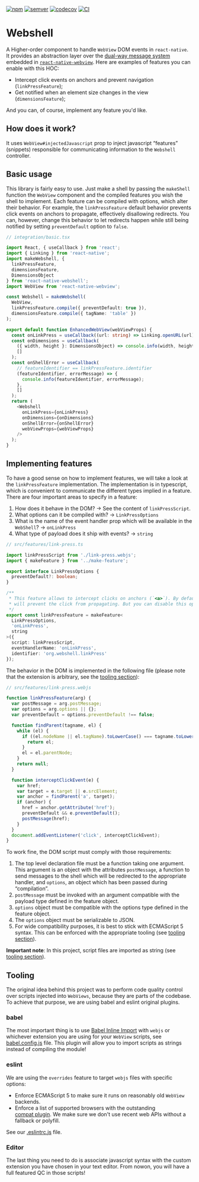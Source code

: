 [![npm](https://img.shields.io/npm/v/react-native-webshell)](https://www.npmjs.com/package/react-native-webshell)
[![semver](https://img.shields.io/badge/semver-2.0.0-e10079.svg)](https://semver.org/spec/v2.0.0.html)
[![codecov](https://img.shields.io/codecov/c/gh/jsamr/react-native-webshell)]((https://codecov.io/gh/jsamr/react-native-webshell))
[![CI](https://github.com/jsamr/react-native-webshell/workflows/CI/badge.svg?branch=master)](https://github.com/jsamr/react-native-webshell/actions?query=branch%3Amaster+workflow%3ACI)

# Webshell

A Higher-order component to handle `WebView` DOM events in `react-native`. It provides an
abstraction layer over the [dual-way message
system](https://github.com/react-native-community/react-native-webview/blob/master/docs/Guide.md#communicating-between-js-and-native)
embedded in
[`react-native-webview`](https://github.com/react-native-community/react-native-webview).
Here are examples of features you can enable with this HOC:

- Intercept click events on anchors and prevent navigation (`linkPressFeature`);
- Get notified when an element size changes in the view (`dimensionsFeature`);

And you can, of course, implement any feature you'd like.

## How does it work?

It uses `WebView#injectedJavascript` prop to inject javascript “features” (snippets) responsible
for communicating information to the `Webshell` controller.

## Basic usage

This library is fairly easy to use. Just make a shell by passing the
`makeShell` function the `WebView` component and the compiled features you wish
the shell to implement. Each feature can be compiled with options, which alter
their behavior. For example, the `linkPressFeature` default behavior prevents
click events on anchors to propagate, effectively disallowing redirects. You
can, however, change this behavior to let redirects happen while still being
notified by setting `preventDefault` option to `false`.

```ts
// integration/basic.tsx

import React, { useCallback } from 'react';
import { Linking } from 'react-native';
import makeWebshell, {
  linkPressFeature,
  dimensionsFeature,
  DimensionsObject
} from 'react-native-webshell';
import WebView from 'react-native-webview';

const Webshell = makeWebshell(
  WebView,
  linkPressFeature.compile({ preventDefault: true }),
  dimensionsFeature.compile({ tagName: 'table' })
);

export default function EnhancedWebView(webViewProps) {
  const onLinkPress = useCallback((url: string) => Linking.openURL(url), []);
  const onDimensions = useCallback(
    ({ width, height }: DimensionsObject) => console.info(width, height),
    []
  );
  const onShellError = useCallback(
    // featureIdentifier == linkPressFeature.identifier
    (featureIdentifier, errorMessage) => {
      console.info(featureIdentifier, errorMessage);
    },
    []
  );
  return (
    <Webshell
      onLinkPress={onLinkPress}
      onDimensions={onDimensions}
      onShellError={onShellError}
      webViewProps={webViewProps}
    />
  );
}

```

## Implementing features

To have a good sense on how to implement features, we will take a look at the
`linkPressFeature` implementation. The implementation is in typescript, which
is convenient to communicate the different types implied in a feature. There
are four important areas to specify in a feature:

1. How does it behave in the DOM? → See the content of `linkPressScript`.
2. What options can it be compiled with? → `LinkPressOptions`
3. What is the name of the event handler prop which will be available in the
   `WebShell`? → `onLinkPress`
4. What type of payload does it ship with events? → `string`

```ts
// src/features/link-press.ts

import linkPressScript from './link-press.webjs';
import { makeFeature } from '../make-feature';

export interface LinkPressOptions {
  preventDefault?: boolean;
}

/**
 * This feature allows to intercept clicks on anchors (`<a>`). By default, it
 * will prevent the click from propagating. But you can disable this option.
 */
export const linkPressFeature = makeFeature<
  LinkPressOptions,
  'onLinkPress',
  string
>({
  script: linkPressScript,
  eventHandlerName: 'onLinkPress',
  identifier: 'org.webshell.linkPress'
});

```

The behavior in the DOM is implemented in the following file (please note that
the extension is arbitrary, see the [tooling section](#tooling)):

```js
// src/features/link-press.webjs

function linkPressFeature(arg) {
  var postMessage = arg.postMessage;
  var options = arg.options || {};
  var preventDefault = options.preventDefault !== false;

  function findParent(tagname, el) {
    while (el) {
      if ((el.nodeName || el.tagName).toLowerCase() === tagname.toLowerCase()) {
        return el;
      }
      el = el.parentNode;
    }
    return null;
  }

  function interceptClickEvent(e) {
    var href;
    var target = e.target || e.srcElement;
    var anchor = findParent('a', target);
    if (anchor) {
      href = anchor.getAttribute('href');
      preventDefault && e.preventDefault();
      postMessage(href);
    }
  }
  document.addEventListener('click', interceptClickEvent);
}

```

To work fine, the DOM script must comply with those requirements:

1. The top level declaration file must be a function taking one argument. This
   argument is an object with the attributes `postMessage`, a function to send
   messages to the shell which will be redirected to the appropriate handler,
   and `options`, an object which has been passed during “compilation”.
2. `postMessage` must be invoked with an argument compatible with the payload
   type defined in the feature object.
3. `options` object must be compatible with the options type defined in the
   feature object.
4. The `options` object must be serializable to JSON.
5. For wide compatibility purposes, it is best to stick with ECMAScript 5
   syntax. This can be enforced with the appropriate tooling (see [tooling section](#tooling)).

**Important note**: In this project, script files are imported as string (see [tooling section](#tooling)).

<a name="tooling"></a>

## Tooling

The original idea behind this project was to perform code quality control over
scripts injected into `WebViews`, because they are parts of the codebase. To
achieve that purpose, we are using babel and eslint original plugins.

### babel

The most important thing is to use [Babel Inline
Import](https://www.npmjs.com/package/babel-plugin-inline-import) with `webjs`
or whichever extension you are using for your `WebView` scripts, see
[babel.config.js](babel.config.js) file. This plugin will allow you to import
scripts as strings instead of compiling the module!

### eslint

We are using the `overrides` feature to target `webjs` files with specific
options:

- Enforce ECMAScript 5 to make sure it runs on reasonably old `WebView`
  backends.
- Enforce a list of supported browsers with the outstanding
  [compat plugin](https://www.npmjs.com/package/eslint-plugin-compat). We make
  sure we don't use recent web APIs without a fallback or polyfill.

See our [.eslintrc.js](.eslintrc.js) file.

### Editor

The last thing you need to do is associate javascript syntax with the custom
extension you have chosen in your text editor. From nowon, you will have a full
featured QC in those scripts!